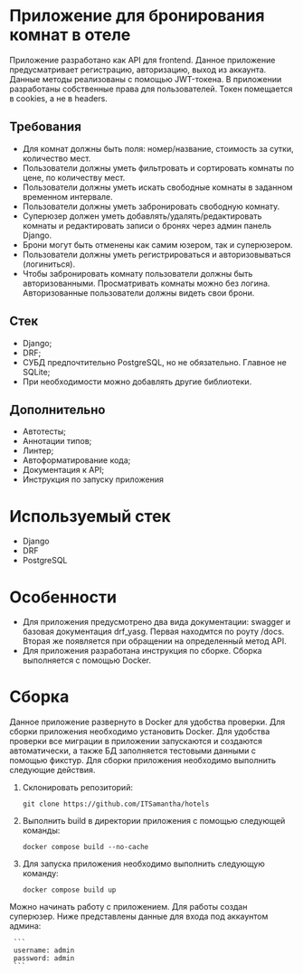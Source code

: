 # Приложение для бронирования комнат в отеле

Приложение разработано как API для frontend. Данное приложение предусматривает регистрацию, авторизацию, выход из аккаунта. Данные методы реализованы с помощью JWT-токена. 
В приложении разработаны собственные права для пользователей. Токен помещается в cookies, а не в headers.

## Требования
  - Для комнат должны быть поля: номер/название, стоимость за сутки, количество мест.
  - Пользователи должны уметь фильтровать и сортировать комнаты по цене, по количеству мест.
  - Пользователи должны уметь искать свободные комнаты в заданном временном интервале.
  - Пользователи должны уметь забронировать свободную комнату.
  - Суперюзер должен уметь добавлять/удалять/редактировать комнаты и редактировать записи о бронях через админ панель Django.
  - Брони могут быть отменены как самим юзером, так и суперюзером.
  - Пользователи должны уметь регистрироваться и авторизовываться (логиниться).
  - Чтобы забронировать комнату пользователи должны быть авторизованными. Просматривать комнаты можно без логина. Авторизованные пользователи должны видеть свои брони.


## Стек
  - Django;
  - DRF;
  - СУБД предпочтительно PostgreSQL, но не обязательно. Главное не SQLite;
  - При необходимости можно добавлять другие библиотеки.

## Дополнительно
  - Автотесты;
  - Аннотации типов;
  - Линтер;
  - Автоформатирование кода;
  - Документация к API;
  - Инструкция по запуску приложения

# Используемый стек

  - Django
  - DRF
  - PostgreSQL

# Особенности

- Для приложения предусмотрено два вида документации: swagger и базовая документация drf_yasg. Первая находмтся по роуту /docs. Вторая же появляется при обращении на определенный метод API.
- Для приложения разработана инструкция по сборке. Сборка выполняется с помощью Docker.
    
# Сборка

Данное приложение развернуто в Docker для удобства проверки. Для сборки приложения необходимо установить Docker. 
Для удобства проверки все миграции в приложении запускаются и создаются автоматически, а также БД заполняется тестовыми данными с помощью фикстур.
Для сборки приложения необходимо выполнить следующие действия.

  1. Склонировать репозиторий:
     
     ```
     git clone https://github.com/ITSamantha/hotels
     ```
     
  3. Выполнить build в директории приложения с помощью следующей команды:

     ```
     docker compose build --no-cache
     ```
     
  3. Для запуска приложения необходимо выполнить следующую команду:
     
     ```
     docker compose build up
     ```

Можно начинать работу с приложением. Для работы создан суперюзер. Ниже представлены данные для входа под аккаунтом админа:

     ```
     username: admin
     password: admin
     ```



